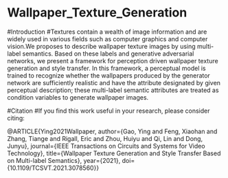 # Wallpaper_Texture_Generation

#Introduction
#Textures contain a wealth of image information and are widely used in various fields such as computer graphics and computer vision.We proposes to describe wallpaper texture images by using multi-label semantics. Based on these labels and generative adversarial networks, we present a framework for perception driven wallpaper texture generation and style transfer. In this framework, a perceptual model is trained to recognize whether the wallpapers produced by the generator network are sufficiently realistic and have the attribute designated by given perceptual description; these multi-label semantic attributes are treated as condition variables to generate wallpaper images.

#Citation
#If you find this work useful in your research, please consider citing:

@ARTICLE{Ying2021Wallpaper,
  author={Gao, Ying and Feng, Xiaohan and Zhang, Tiange and Rigall, Eric and Zhou, Huiyu and Qi, Lin and Dong, Junyu},
  journal={IEEE Transactions on Circuits and Systems for Video Technology}, 
  title={Wallpaper Texture Generation and Style Transfer Based on Multi-label Semantics}, 
  year={2021},
  doi={10.1109/TCSVT.2021.3078560}}
